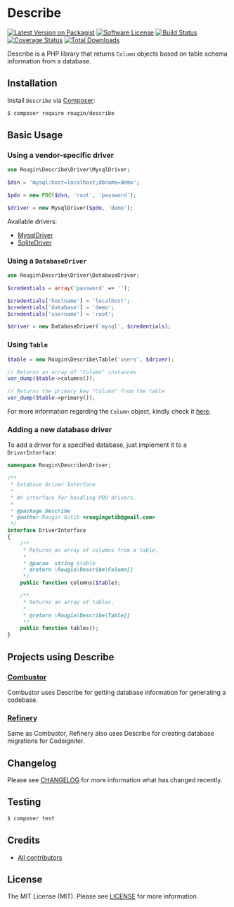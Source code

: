# Describe

[![Latest Version on Packagist][ico-version]][link-packagist]
[![Software License][ico-license]][link-license]
[![Build Status][ico-build]][link-build]
[![Coverage Status][ico-coverage]][link-coverage]
[![Total Downloads][ico-downloads]][link-downloads]

Describe is a PHP library that returns `Column` objects based on table schema information from a database.

## Installation

Install `Describe` via [Composer](https://getcomposer.org/):

``` bash
$ composer require rougin/describe
```

## Basic Usage

### Using a vendor-specific driver

``` php
use Rougin\Describe\Driver\MysqlDriver;

$dsn = 'mysql:host=localhost;dbname=demo';

$pdo = new PDO($dsn, 'root', 'password');

$driver = new MysqlDriver($pdo, 'demo');
```

Available drivers:

* [MysqlDriver](https://github.com/rougin/describe/blob/master/src/Driver/MysqlDriver.php)
* [SqliteDriver](https://github.com/rougin/describe/blob/master/src/Driver/SqliteDriver.php)

### Using a `DatabaseDriver`

``` php
use Rougin\Describe\Driver\DatabaseDriver;

$credentials = array('password' => '');

$credentials['hostname'] = 'localhost';
$credentials['database'] = 'demo';
$credentials['username'] = 'root';

$driver = new DatabaseDriver('mysql', $credentials);
```

### Using `Table`

``` php
$table = new Rougin\Describe\Table('users', $driver);

// Returns an array of "Column" instances
var_dump($table->columns());

// Returns the primary key "Column" from the table
var_dump($table->primary());
```

For more information regarding the `Column` object, kindly check it [here](https://github.com/rougin/describe/blob/master/src/Column.php).

### Adding a new database driver

To add a driver for a specified database, just implement it to a `DriverInterface`:

``` php
namespace Rougin\Describe\Driver;

/**
 * Database Driver Interface
 *
 * An interface for handling PDO drivers.
 *
 * @package Describe
 * @author Rougin Gutib <rougingutib@gmail.com>
 */
interface DriverInterface
{
    /**
     * Returns an array of columns from a table.
     *
     * @param  string $table
     * @return \Rougin\Describe\Column[]
     */
    public function columns($table);

    /**
     * Returns an array of tables.
     *
     * @return \Rougin\Describe\Table[]
     */
    public function tables();
}
```

## Projects using Describe

### [Combustor](https://roug.in/combustor/)

Combustor uses Describe for getting database information for generating a codebase.

### [Refinery](https://roug.in/refinery/)

Same as Combustor, Refinery also uses Describe for creating database migrations for Codeigniter.

## Changelog

Please see [CHANGELOG][link-changelog] for more information what has changed recently.

## Testing

``` bash
$ composer test
```

## Credits

- [All contributors][link-contributors]

## License

The MIT License (MIT). Please see [LICENSE][link-license] for more information.

[ico-build]: https://img.shields.io/github/actions/workflow/status/rougin/describe/build.yml?style=flat-square
[ico-coverage]: https://img.shields.io/codecov/c/github/rougin/describe?style=flat-square
[ico-downloads]: https://img.shields.io/packagist/dt/rougin/describe.svg?style=flat-square
[ico-license]: https://img.shields.io/badge/license-MIT-brightgreen.svg?style=flat-square
[ico-version]: https://img.shields.io/packagist/v/rougin/describe.svg?style=flat-square

[link-build]: https://github.com/rougin/describe/actions
[link-changelog]: https://github.com/rougin/describe/blob/master/CHANGELOG.md
[link-contributors]: https://github.com/rougin/describe/contributors
[link-coverage]: https://app.codecov.io/gh/rougin/describe
[link-downloads]: https://packagist.org/packages/rougin/describe
[link-license]: https://github.com/rougin/describe/blob/master/LICENSE.md
[link-packagist]: https://packagist.org/packages/rougin/describe